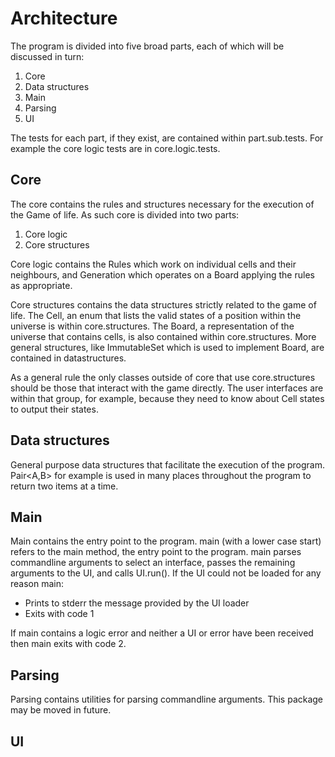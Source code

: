 # Architecture
The program is divided into five broad parts, each of which will be discussed in turn:
1. Core
2. Data structures
3. Main
4. Parsing
5. UI

The tests for each part, if they exist, are contained within part.sub.tests. For example the core logic tests are in core.logic.tests.

## Core
The core contains the rules and structures necessary for the execution of the Game of life. As such core is divided into two parts:
1. Core logic
2. Core structures

Core logic contains the Rules which work on individual cells and their neighbours, and Generation which operates on a Board applying the rules as appropriate.

Core structures contains the data structures strictly related to the game of life. The Cell, an enum that lists the valid states of a position within the universe is within core.structures. The Board, a representation of the universe that contains cells, is also contained within core.structures. More general structures, like ImmutableSet which is used to implement Board, are contained in datastructures.

As a general rule the only classes outside of core that use core.structures should be those that interact with the game directly. The user interfaces are within that group, for example, because they need to know about Cell states to output their states.

## Data structures
General purpose data structures that facilitate the execution of the program. Pair<A,B> for example is used in many places throughout the program to return two items at a time.

## Main
Main contains the entry point to the program. main (with a lower case start) refers to the main method, the entry point to the program. main parses commandline arguments to select an interface, passes the remaining arguments to the UI, and calls UI.run().
If the UI could not be loaded for any reason main:
* Prints to stderr the message provided by the UI loader
* Exits with code 1

If main contains a logic error and neither a UI or error have been received then main exits with code 2.

## Parsing
Parsing contains utilities for parsing commandline arguments.
This package may be moved in future.

## UI